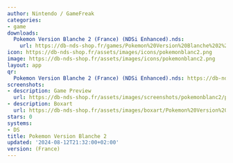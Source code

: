 ```yaml
---
author: Nintendo / GameFreak
categories:
- game
downloads:
  Pokemon Version Blanche 2 (France) (NDSi Enhanced).nds:
    url: https://db-nds-shop.fr/games/Pokemon%20Version%20Blanche%202%20(France)%20(NDSi%20Enhanced).zip
icon: https://db-nds-shop.fr/assets/images/icons/pokemonblanc2.png
image: https://db-nds-shop.fr/assets/images/icons/pokemonblanc2.png
layout: app
qr:
  Pokemon Version Blanche 2 (France) (NDSi Enhanced).nds: https://db-nds-shop.fr/qr/pokemon-version-blanche-2-france-ndsi-enhanced-nds.png
screenshots:
- description: Game Preview
  url: https://db-nds-shop.fr/assets/images/screenshots/pokemonblanc2/pokemonblanc2.png
- description: Boxart
  url: https://db-nds-shop.fr/assets/images/boxart/Pokemon%20Version%20Blanche%202%20(France)%20(NDSi%20Enhanced).nds.png
stars: 0
systems:
- DS
title: Pokemon Version Blanche 2
updated: '2024-08-12T21:32:00+02:00'
version: (France)
---
```

